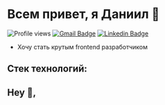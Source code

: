 # Всем привет, я Даниил 🍕  

![Profile views](https://gpvc.arturio.dev/DanyKuzmenko)
[![Gmail Badge](https://img.shields.io/badge/-dankuzmenko02@yandex.ru-c14438?style=flat&logo=Gmail&logoColor=white&link=mailto:dankuzmenko02@yandex.ru)](mailto:dankuzmenko02@yandex.ru) 
[![Linkedin Badge](https://img.shields.io/badge/-https://www.linkedin.com/in/daniilkuzmenko-30a33822b/-0072b1?style=flat&logo=Linkedin&logoColor=white&link=https://www.linkedin.com/in/https://www.linkedin.com/in/daniilkuzmenko-30a33822b//)](https://www.linkedin.com/in/https://www.linkedin.com/in/daniilkuzmenko-30a33822b//) 

* Хочу стать крутым frontend разработчиком

## Стек технологий:  

## Hey 👋, 
